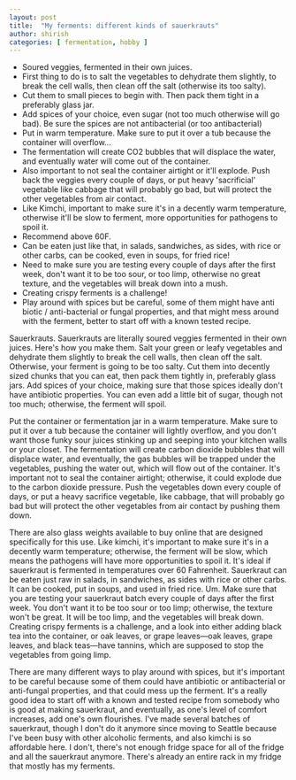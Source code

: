 ```yaml
---
layout: post
title:  "My ferments: different kinds of sauerkrauts"
author: shirish
categories: [ fermentation, hobby ]
---
```


* Soured veggies, fermented in their own juices.
* First thing to do is to salt the vegetables to dehydrate them slightly, to break the cell walls, then clean off the salt (otherwise its too salty).
* Cut them to small pieces to begin with. Then pack them tight in a preferably glass jar.
* Add spices of your choice, even sugar (not too much otherwise will go bad). Be sure the spices are not antibacterial (or too antibacterial)
* Put in warm temperature. Make sure to put it over a tub because the container will overflow...
* The fermentation will create CO2 bubbles that will displace the water, and eventually water will come out of the container.
* Also important to not seal the container airtight or it'll explode. Push back the veggies every couple of days, or put heavy 'sacrificial' vegetable like cabbage that will probably go bad, but will protect the other vegetables from air contact.
* Like Kimchi, important to make sure it's in a decently warm temperature, otherwise it'll be slow to ferment, more opportunities for pathogens to spoil it.
* Recommend above 60F. 
* Can be eaten just like that, in salads, sandwiches, as sides, with rice or other carbs, can be cooked, even in soups, for fried rice! 
* Need to make sure you are testing every couple of days after the first week, don't want it to be too sour, or too limp, otherwise no great texture, and the vegetables will break down into a mush. 
* Creating crispy ferments is a challenge!
* Play around with spices but be careful, some of them might have anti biotic / anti-bacterial or fungal properties, and that might mess around with the ferment, better to start off with a known tested recipe.

Sauerkrauts. Sauerkrauts are literally soured veggies fermented in their own juices. Here's how you make them. Salt your green or leafy vegetables and dehydrate them slightly to break the cell walls, then clean off the salt. Otherwise, your ferment is going to be too salty. Cut them into decently sized chunks that you can eat, then pack them tightly in, preferably glass jars. Add spices of your choice, making sure that those spices ideally don't have antibiotic properties. You can even add a little bit of sugar, though not too much; otherwise, the ferment will spoil.

Put the container or fermentation jar in a warm temperature. Make sure to put it over a tub because the container will lightly overflow, and you don't want those funky sour juices stinking up and seeping into your kitchen walls or your closet. The fermentation will create carbon dioxide bubbles that will displace water, and eventually, the gas bubbles will be trapped under the vegetables, pushing the water out, which will flow out of the container. It's important not to seal the container airtight; otherwise, it could explode due to the carbon dioxide pressure. Push the vegetables down every couple of days, or put a heavy sacrifice vegetable, like cabbage, that will probably go bad but will protect the other vegetables from air contact by pushing them down.

There are also glass weights available to buy online that are designed specifically for this use. Like kimchi, it's important to make sure it's in a decently warm temperature; otherwise, the ferment will be slow, which means the pathogens will have more opportunities to spoil it. It's ideal if sauerkraut is fermented in temperatures over 60 Fahrenheit. Sauerkraut can be eaten just raw in salads, in sandwiches, as sides with rice or other carbs. It can be cooked, put in soups, and used in fried rice. Um. Make sure that you are testing your sauerkraut batch every couple of days after the first week. You don't want it to be too sour or too limp; otherwise, the texture won't be great. It will be too limp, and the vegetables will break down. Creating crispy ferments is a challenge, and a look into either adding black tea into the container, or oak leaves, or grape leaves—oak leaves, grape leaves, and black teas—have tannins, which are supposed to stop the vegetables from going limp.

There are many different ways to play around with spices, but it's important to be careful because some of them could have antibiotic or antibacterial or anti-fungal properties, and that could mess up the ferment. It's a really good idea to start off with a known and tested recipe from somebody who is good at making sauerkraut, and eventually, as one's level of comfort increases, add one's own flourishes. I've made several batches of sauerkraut, though I don't do it anymore since moving to Seattle because I've been busy with other alcoholic ferments, and also kimchi is so affordable here. I don't, there's not enough fridge space for all of the fridge and all the sauerkraut anymore. There's already an entire rack in my fridge that mostly has my ferments.